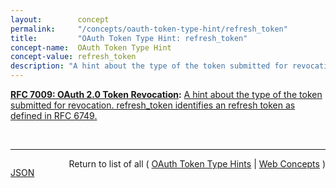 ```yaml
---
layout:        concept
permalink:     "/concepts/oauth-token-type-hint/refresh_token"
title:         "OAuth Token Type Hint: refresh_token"
concept-name:  OAuth Token Type Hint
concept-value: refresh_token
description: "A hint about the type of the token submitted for revocation. refresh_token identifies an refresh token as defined in RFC 6749."
---
```


**[RFC 7009: OAuth 2.0 Token Revocation](/specs/IETF/RFC/7009 "This document proposes an additional endpoint for OAuth authorization servers, which allows clients to notify the authorization server that a previously obtained refresh or access token is no longer needed. This allows the authorization server to clean up security credentials. A revocation request will invalidate the actual token and, if applicable, other tokens based on the same authorization grant."):** [A hint about the type of the token submitted for revocation. refresh_token identifies an refresh token as defined in RFC 6749.](http://tools.ietf.org/html/rfc7009#section-2.1 "Read documentation for OAuth Token Type Hint &#34;refresh_token&#34;")

<br/>
<hr/>

<p style="float : left"><a href="./refresh_token.json" title="JSON representing this particular Web Concept value">JSON</a></p>
<p style="text-align: right">Return to list of all ( <a href="../oauth-token-type-hint/">OAuth Token Type Hints</a> | <a href="../">Web Concepts</a> )</p>
